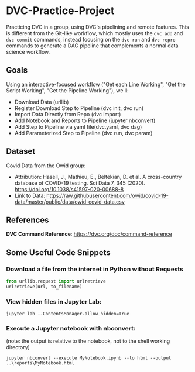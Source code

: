 # DVC-Practice-Project
Practicing DVC in a group, using DVC's pipelining and remote features.  This is different from the Git-like workflow, which mostly uses the `dvc add` and `dvc commit` commands, instead focusing on the `dvc run` and `dvc repro` commands to generate a DAG pipeline that complements a normal data science workflow.

## Goals

Using an interactive-focused workflow ("Get each Line Working", "Get the Script Working", "Get the Pipeline Working"), we'll:

  - Download Data (urllib)
  - Register Download Step to Pipeline (dvc init, dvc run)
  - Import Data Directly from Repo (dvc import)
  - Add Notebook and Reports to Pipeline (jupyter nbconvert)
  - Add Step to Pipeline via yaml file(dvc.yaml, dvc dag)
  - Add Parameterized Step to Pipeline (dvc run, dvc param)

## Dataset

Covid Data from the Owid group: 
  - Attribution: Hasell, J., Mathieu, E., Beltekian, D. et al. A cross-country database of COVID-19 testing. Sci Data 7, 345 (2020). https://doi.org/10.1038/s41597-020-00688-8
  - Link to Data: https://raw.githubusercontent.com/owid/covid-19-data/master/public/data/owid-covid-data.csv
  
  
## References

**DVC Command Reference**:  https://dvc.org/doc/command-reference



## Some Useful Code Snippets

### Download a file from the internet in Python without Requests

```python
from urllib.request import urlretrieve
urlretrieve(url, to_filename)
```


### View hidden files in Jupyter Lab:

```
jupyter lab --ContentsManager.allow_hidden=True
```

### Execute a Jupyter notebook with nbconvert:

(note: the output is relative to the notebook, not to the shell working directory)

```
jupyter nbconvert --execute MyNotebook.ipynb --to html --output ..\reports\MyNotebook.html
```

